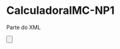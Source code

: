 # CalculadoraIMC-NP1

Parte do XML


<?xml version="1.0" encoding="utf-8"?>
<LinearLayout xmlns:android="http://schemas.android.com/apk/res/android"
    android:layout_width="match_parent"
    android:layout_height="match_parent"
    android:orientation="vertical"
    android:padding="16dp">
    <EditText
        android:id="@+id/editPeso"
        android:layout_width="match_parent"
        android:layout_height="wrap_content"
        android:hint="Peso (Kg)"
        android:inputType="numberDecimal" />
    <EditText
        android:id="@+id/editAltura"
        android:layout_width="match_parent"
        android:layout_height="wrap_content"
        android:hint="Altura (m)"
        android:inputType="numberDecimal"/>
    <Button
        android:id="@+id/btnCalcular"
        android:layout_width="wrap_content"
        android:layout_height="wrap_content"
        android:text="Calcular IMC"
        android:layout_gravity="center"
        />
    <TextView
        android:id="@+id/textResultado"
        android:layout_width="match_parent"
        android:layout_height="wrap_content"
        android:layout_gravity="center"
        android:text="Resultado aparecera aqui"
        android:textSize="18sp" />
</LinearLayout>


           

